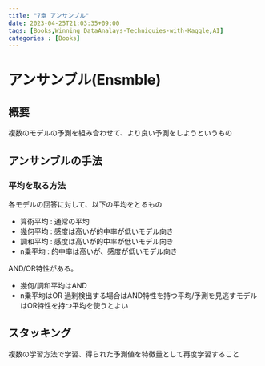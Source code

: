 ```yaml
---
title: "7章 アンサンブル"
date: 2023-04-25T21:03:35+09:00
tags: [Books,Winning_DataAnalays-Techniquies-with-Kaggle,AI]
categories : [Books]
---
```


# アンサンブル(Ensmble)

## 概要

複数のモデルの予測を組み合わせて、より良い予測をしようというもの

## アンサンブルの手法

### 平均を取る方法

各モデルの回答に対して、以下の平均をとるもの
- 算術平均 : 通常の平均
- 幾何平均 : 感度は高いが的中率が低いモデル向き
- 調和平均 : 感度は高いが的中率が低いモデル向き
- n乗平均 : 的中率は高いが、感度が低いモデル向き

AND/OR特性がある。
- 幾何/調和平均はAND
- n乗平均はOR
過剰検出する場合はAND特性を持つ平均/予測を見逃すモデルはOR特性を持つ平均を使うとよい

## スタッキング

複数の学習方法で学習、得られた予測値を特徴量として再度学習すること


